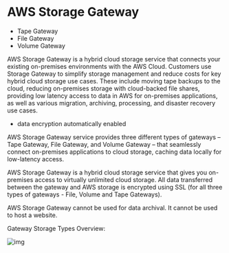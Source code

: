 # AWS Storage Gateway

- Tape Gateway
- File Gateway
- Volume Gateway

AWS Storage Gateway is a hybrid cloud storage service that connects your existing on-premises environments with the AWS Cloud. Customers use Storage Gateway to simplify storage management and reduce costs for key hybrid cloud storage use cases. These include moving tape backups to the cloud, reducing on-premises storage with cloud-backed file shares, providing low latency access to data in AWS for on-premises applications, as well as various migration, archiving, processing, and disaster recovery use cases.

- data encryption automatically enabled

AWS Storage Gateway service provides three different types of gateways – Tape Gateway, File Gateway, and Volume Gateway – that seamlessly connect on-premises applications to cloud storage, caching data locally for low-latency access.

AWS Storage Gateway is a hybrid cloud storage service that gives you on-premises access to virtually unlimited cloud storage. All data transferred between the gateway and AWS storage is encrypted using SSL (for all three types of gateways - File, Volume and Tape Gateways).

AWS Storage Gateway cannot be used for data archival.
It cannot be used to host a website.

Gateway Storage Types Overview:

![img](https://assets-pt.media.datacumulus.com/aws-clf-pt/assets/pt2-q63-i1.jpg)
